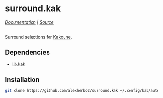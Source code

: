 # surround.kak

###### [Documentation] | [Source]

[Source]: rc/surround.kak
[Documentation]: docs/surround.asciidoc

Surround selections for [Kakoune].

[Kakoune]: https://kakoune.org

## Dependencies

- [lib.kak]

[lib.kak]: https://github.com/alexherbo2/lib.kak

## Installation

``` sh
git clone https://github.com/alexherbo2/surround.kak ~/.config/kak/autoload/surround
```
